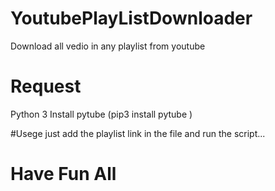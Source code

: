 # YoutubePlayListDownloader
Download all vedio in any playlist from youtube

# Request 
Python 3
Install pytube (pip3 install pytube )

#Usege
just add the playlist link in the file and run the script...
# Have Fun All
